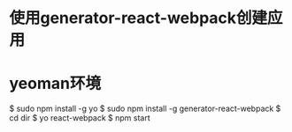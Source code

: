 # 使用generator-react-webpack创建应用
# yeoman环境
$ sudo npm install -g yo
$ sudo npm install -g generator-react-webpack
$ cd dir
$ yo react-webpack
$ npm start